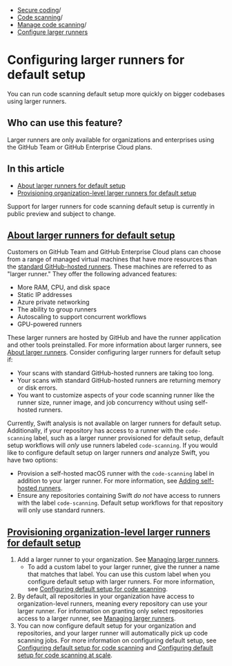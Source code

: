   * [Secure coding](https://docs.github.com/en/code-security "Secure coding")/
  * [Code scanning](https://docs.github.com/en/code-security/code-scanning "Code scanning")/
  * [Manage code scanning](https://docs.github.com/en/code-security/code-scanning/managing-your-code-scanning-configuration "Manage code scanning")/
  * [Configure larger runners](https://docs.github.com/en/code-security/code-scanning/managing-your-code-scanning-configuration/configuring-larger-runners-for-default-setup "Configure larger runners")


# Configuring larger runners for default setup
You can run code scanning default setup more quickly on bigger codebases using larger runners.
## Who can use this feature?
Larger runners are only available for organizations and enterprises using the GitHub Team or GitHub Enterprise Cloud plans.
## In this article
  * [About larger runners for default setup](https://docs.github.com/en/code-security/code-scanning/managing-your-code-scanning-configuration/configuring-larger-runners-for-default-setup#about-larger-runners-for-default-setup)
  * [Provisioning organization-level larger runners for default setup](https://docs.github.com/en/code-security/code-scanning/managing-your-code-scanning-configuration/configuring-larger-runners-for-default-setup#provisioning-organization-level-larger-runners-for-default-setup)


Support for larger runners for code scanning default setup is currently in public preview and subject to change.
## [About larger runners for default setup](https://docs.github.com/en/code-security/code-scanning/managing-your-code-scanning-configuration/configuring-larger-runners-for-default-setup#about-larger-runners-for-default-setup)
Customers on GitHub Team and GitHub Enterprise Cloud plans can choose from a range of managed virtual machines that have more resources than the [standard GitHub-hosted runners](https://docs.github.com/en/actions/using-github-hosted-runners/about-github-hosted-runners#supported-runners-and-hardware-resources). These machines are referred to as "larger runner." They offer the following advanced features:
  * More RAM, CPU, and disk space
  * Static IP addresses
  * Azure private networking
  * The ability to group runners
  * Autoscaling to support concurrent workflows
  * GPU-powered runners


These larger runners are hosted by GitHub and have the runner application and other tools preinstalled. For more information about larger runners, see [About larger runners](https://docs.github.com/en/actions/using-github-hosted-runners/about-larger-runners/about-larger-runners).
Consider configuring larger runners for default setup if:
  * Your scans with standard GitHub-hosted runners are taking too long.
  * Your scans with standard GitHub-hosted runners are returning memory or disk errors.
  * You want to customize aspects of your code scanning runner like the runner size, runner image, and job concurrency without using self-hosted runners.


Currently, Swift analysis is not available on larger runners for default setup. Additionally, if your repository has access to a runner with the `code-scanning` label, such as a larger runner provisioned for default setup, default setup workflows will _only_ use runners labeled `code-scanning`. If you would like to configure default setup on larger runners _and_ analyze Swift, you have two options:
  * Provision a self-hosted macOS runner with the `code-scanning` label in addition to your larger runner. For more information, see [Adding self-hosted runners](https://docs.github.com/en/actions/hosting-your-own-runners/managing-self-hosted-runners/adding-self-hosted-runners#adding-a-self-hosted-runner-to-a-repository).
  * Ensure any repositories containing Swift _do not_ have access to runners with the label `code-scanning`. Default setup workflows for that repository will only use standard runners.


## [Provisioning organization-level larger runners for default setup](https://docs.github.com/en/code-security/code-scanning/managing-your-code-scanning-configuration/configuring-larger-runners-for-default-setup#provisioning-organization-level-larger-runners-for-default-setup)
  1. Add a larger runner to your organization. See [Managing larger runners](https://docs.github.com/en/actions/using-github-hosted-runners/about-larger-runners/managing-larger-runners#adding-a-larger-runner-to-an-organization). 
     * To add a custom label to your larger runner, give the runner a name that matches that label. You can use this custom label when you configure default setup with larger runners. For more information, see [Configuring default setup for code scanning](https://docs.github.com/en/code-security/code-scanning/enabling-code-scanning/configuring-default-setup-for-code-scanning#assigning-labels-to-runners).
  2. By default, all repositories in your organization have access to organization-level runners, meaning every repository can use your larger runner. For information on granting only select repositories access to a larger runner, see [Managing larger runners](https://docs.github.com/en/actions/using-github-hosted-runners/about-larger-runners/managing-larger-runners#allowing-repositories-to-access-larger-runners).
  3. You can now configure default setup for your organization and repositories, and your larger runner will automatically pick up code scanning jobs. For more information on configuring default setup, see [Configuring default setup for code scanning](https://docs.github.com/en/code-security/code-scanning/enabling-code-scanning/configuring-default-setup-for-code-scanning) and [Configuring default setup for code scanning at scale](https://docs.github.com/en/code-security/code-scanning/enabling-code-scanning/configuring-default-setup-for-code-scanning-at-scale).


